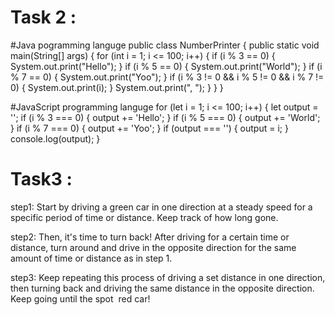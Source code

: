 # Task 2 :
#Java pogramming languge
public class NumberPrinter {
    public static void main(String[] args) {
        for (int i = 1; i <= 100; i++) {
            if (i % 3 == 0) {
                System.out.print("Hello");
            }
            if (i % 5 == 0) {
                System.out.print("World");
            }
            if (i % 7 == 0) {
                System.out.print("Yoo");
            }
            if (i % 3 != 0 && i % 5 != 0 && i % 7 != 0) {
                System.out.print(i);
            }
            System.out.print(", ");
        }
    }
}

#JavaScript programming languge
for (let i = 1; i <= 100; i++) {
    let output = '';
    if (i % 3 === 0) {
        output += 'Hello';
    }
    if (i % 5 === 0) {
        output += 'World';
    }
    if (i % 7 === 0) {
        output += 'Yoo';
    }
    if (output === '') {
        output = i;
    }
    console.log(output);
}


# Task3 :

step1: Start by driving a green car in one direction at a steady speed for a specific period of time or distance. Keep track of how long gone.

step2: Then, it's time to turn back! After driving for a certain time or distance, turn around and drive in the opposite direction for the same amount of time or distance as in step 1.

step3: Keep repeating this process of driving a set distance in one direction, then turning back and driving the same distance in the opposite direction. Keep going until the spot  red car!
